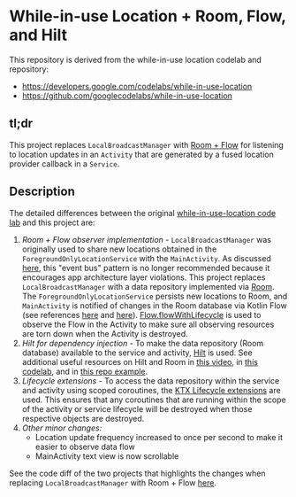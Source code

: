While-in-use Location + Room, Flow, and Hilt
===============================

This repository is derived from the while-in-use location codelab and repository:
* https://developers.google.com/codelabs/while-in-use-location
* https://github.com/googlecodelabs/while-in-use-location

## tl;dr

This project replaces `LocalBroadcastManager` with [Room + Flow](https://medium.com/androiddevelopers/room-flow-273acffe5b57) for listening to location updates in an `Activity` that are generated by a fused location provider callback in a `Service`.

## Description

The detailed differences between the original [while-in-use-location code lab](https://developers.google.com/codelabs/while-in-use-location) and this project are:
1. *Room + Flow observer implementation* - `LocalBroadcastManager` was originally used to share new locations obtained in the `ForegroundOnlyLocationService` with the `MainActivity`. As discussed [here](https://github.com/googlecodelabs/while-in-use-location/issues/12), this "event bus" pattern is no longer recommended because it encourages app architecture layer violations. This project replaces `LocalBroadcastManager` with a data repository implemented via [Room](https://developer.android.com/training/data-storage/room). The `ForegroundOnlyLocationService` persists new locations to Room, and `MainActivity` is notified of changes in the Room database via Kotlin Flow (see references [here](https://medium.com/androiddevelopers/room-flow-273acffe5b57) and [here](https://www.raywenderlich.com/9799571-kotlin-flow-for-android-getting-started)). [Flow.flowWithLifecycle](https://medium.com/androiddevelopers/room-flow-273acffe5b57) is used to observe the Flow in the Activity to make sure all observing resources are torn down when the Activity is destroyed.
1. *Hilt for dependency injection* - To make the data repository (Room database) available to the service and activity, [Hilt](https://developer.android.com/training/dependency-injection/hilt-android) is used. See additional useful resources on Hilt and Room in [this video](https://youtu.be/B56oV3IHMxg?t=444), in [this codelab](https://developer.android.com/codelabs/android-hilt#4), and in [this repo example](https://github.com/googlecodelabs/android-hilt). 
1. *Lifecycle extensions* - To access the data repository within the service and activity using scoped coroutines, the [KTX Lifecycle extensions](https://developer.android.com/kotlin/ktx#lifecycle) are used. This ensures that any coroutines that are running within the scope of the activity or service lifecycle will be destroyed when those respective objects are destroyed.
1. *Other minor changes:*
    - Location update frequency increased to once per second to make it easier to observe data flow
    - MainActivity text view is now scrollable
    
See the code diff of the two projects that highlights the changes when replacing `LocalBroadcastManager` with Room + Flow [here](https://github.com/googlecodelabs/while-in-use-location/compare/master...barbeau:room).